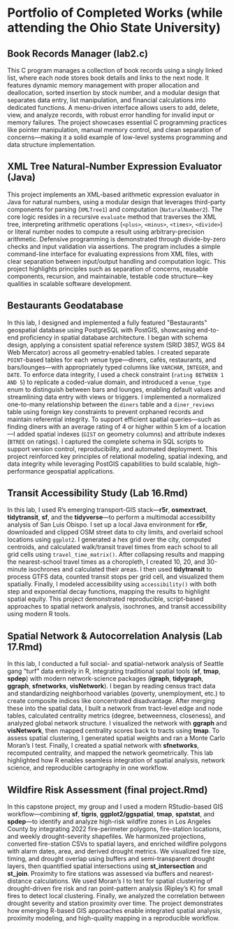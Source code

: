 # Portfolio of Completed Works (while attending the Ohio State University)

## Book Records Manager (lab2.c)
This C program manages a collection of book records using a singly linked list, where each node stores book details and links to the next node. It features dynamic memory management with proper allocation and deallocation, sorted insertion by stock number, and a modular design that separates data entry, list manipulation, and financial calculations into dedicated functions. A menu-driven interface allows users to add, delete, view, and analyze records, with robust error handling for invalid input or memory failures. The project showcases essential C programming practices like pointer manipulation, manual memory control, and clean separation of concerns—making it a solid example of low-level systems programming and data structure implementation.

## XML Tree Natural-Number Expression Evaluator (Java)
This project implements an XML-based arithmetic expression evaluator in Java for natural numbers, using a modular design that leverages third-party components for parsing (`XMLTree1`) and computation (`NaturalNumber2`). The core logic resides in a recursive `evaluate` method that traverses the XML tree, interpreting arithmetic operations (`<plus>`, `<minus>`, `<times>`, `<divide>`) or literal number nodes to compute a result using arbitrary-precision arithmetic. Defensive programming is demonstrated through divide-by-zero checks and input validation via assertions. The program includes a simple command-line interface for evaluating expressions from XML files, with clear separation between input/output handling and computation logic. This project highlights principles such as separation of concerns, reusable components, recursion, and maintainable, testable code structure—key qualities in scalable software development.

## Bestaurants Geodatabase
In this lab, I designed and implemented a fully featured "Bestaurants" geospatial database using PostgreSQL with PostGIS, showcasing end-to-end proficiency in spatial database architecture. I began with schema design, applying a consistent spatial reference system (SRID 3857, WGS 84 Web Mercator) across all geometry-enabled tables. I created separate `POINT`-based tables for each venue type—diners, cafés, restaurants, and bars/lounges—with appropriately typed columns like `VARCHAR`, `INTEGER`, and `DATE`. To enforce data integrity, I used a check constraint (`rating BETWEEN 1 AND 5`) to replicate a coded-value domain, and introduced a `venue_type` enum to distinguish between bars and lounges, enabling default values and streamlining data entry with views or triggers. I implemented a normalized one-to-many relationship between the `diners` table and a `diner_reviews` table using foreign key constraints to prevent orphaned records and maintain referential integrity. To support efficient spatial queries—such as finding diners with an average rating of 4 or higher within 5 km of a location—I added spatial indexes (`GIST` on geometry columns) and attribute indexes (`BTREE` on ratings). I captured the complete schema in SQL scripts to support version control, reproducibility, and automated deployment. This project reinforced key principles of relational modeling, spatial indexing, and data integrity while leveraging PostGIS capabilities to build scalable, high-performance geospatial applications.

## Transit Accessibility Study (Lab 16.Rmd)
In this lab, I used R’s emerging transport-GIS stack—**r5r**, **osmextract**, **tidytransit**, **sf**, and the **tidyverse**—to perform a multimodal accessibility analysis of San Luis Obispo. I set up a local Java environment for **r5r**, downloaded and clipped OSM street data to city limits, and overlaid school locations using `ggplot2`. I generated a hex grid over the city, computed centroids, and calculated walk/transit travel times from each school to all grid cells using `travel_time_matrix()`. After collapsing results and mapping the nearest-school travel times as a choropleth, I created 10, 20, and 30-minute isochrones and calculated their areas. I then used **tidytransit** to process GTFS data, counted transit stops per grid cell, and visualized them spatially. Finally, I modeled accessibility using `accessibility()` with both step and exponential decay functions, mapping the results to highlight spatial equity. This project demonstrated reproducible, script-based approaches to spatial network analysis, isochrones, and transit accessibility using modern R tools.

## Spatial Network & Autocorrelation Analysis (Lab 17.Rmd)
In this lab, I conducted a full social- and spatial-network analysis of Seattle gang “turf” data entirely in R, integrating traditional spatial tools (**sf**, **tmap**, **spdep**) with modern network-science packages (**igraph**, **tidygraph**, **ggraph**, **sfnetworks**, **visNetwork**). I began by reading census tract data and standardizing neighborhood variables (poverty, unemployment, etc.) to create composite indices like concentrated disadvantage. After merging these into the spatial data, I built a network from tract-level edge and node tables, calculated centrality metrics (degree, betweenness, closeness), and analyzed global network structure. I visualized the network with **ggraph** and **visNetwork**, then mapped centrality scores back to tracts using **tmap**. To assess spatial clustering, I generated spatial weights and ran a Monte Carlo Moran’s I test. Finally, I created a spatial network with **sfnetworks**, recomputed centrality, and mapped the network geometrically. This lab highlighted how R enables seamless integration of spatial analysis, network science, and reproducible cartography in one workflow.

## Wildfire Risk Assessment (final project.Rmd)
In this capstone project, my group and I used a modern RStudio-based GIS workflow—combining **sf**, **tigris**, **ggplot2/ggspatial**, **tmap**, **spatstat**, and **spdep**—to identify and analyze high-risk wildfire zones in Los Angeles County by integrating 2022 fire-perimeter polygons, fire-station locations, and weekly drought-severity shapefiles. We harmonized projections, converted fire-station CSVs to spatial layers, and enriched wildfire polygons with alarm dates, area, and derived drought metrics. We visualized fire size, timing, and drought overlap using buffers and semi-transparent drought layers, then quantified spatial intersections using **st\_intersection** and **st\_join**. Proximity to fire stations was assessed via buffers and nearest-distance calculations. We used Moran’s I to test for spatial clustering of drought-driven fire risk and ran point-pattern analysis (Ripley’s K) for small fires to detect local clustering. Finally, we analyzed the correlation between drought severity and station proximity over time. The project demonstrates how emerging R-based GIS approaches enable integrated spatial analysis, proximity modeling, and high-quality mapping in a reproducible workflow.
